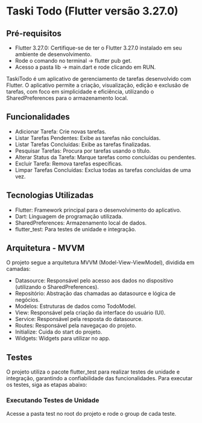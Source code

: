 <h1>Taski Todo (Flutter versão 3.27.0)</h1>

<h2>Pré-requisitos</h2>

<ul>
  <li>Flutter 3.27.0: Certifique-se de ter o Flutter 3.27.0 instalado em seu ambiente de desenvolvimento.</li>
  <li>Rode o comando no terminal -> flutter pub get.</li>
  <li>Acesso a pasta lib -> main.dart e rode clicando em RUN.</li>
</ul>



<p>TaskiTodo é um aplicativo de gerenciamento de tarefas desenvolvido com Flutter. O aplicativo permite a criação, visualização, edição e exclusão de tarefas, com foco em simplicidade e eficiência, utilizando o SharedPreferences para o armazenamento local.</p>

<h2>Funcionalidades</h2>

<ul>
  <li>Adicionar Tarefa: Crie novas tarefas.</li>
  <li>Listar Tarefas Pendentes: Exibe as tarefas não concluídas.</li>
  <li>Listar Tarefas Concluídas: Exibe as tarefas finalizadas.</li>
  <li>Pesquisar Tarefas: Procura por tarefas usando o título.</li>
  <li>Alterar Status da Tarefa: Marque tarefas como concluídas ou pendentes.</li>
  <li>Excluir Tarefa: Remova tarefas específicas.</li>
  <li>Limpar Tarefas Concluídas: Exclua todas as tarefas concluídas de uma vez.</li>
</ul>

<h2>Tecnologias Utilizadas</h2>

<ul>
  <li>Flutter: Framework principal para o desenvolvimento do aplicativo.</li>
  <li>Dart: Linguagem de programação utilizada.</li>
  <li>SharedPreferences: Armazenamento local de dados.</li>
  <li>flutter_test: Para testes de unidade e integração.</li>
</ul>

<h2>Arquitetura - MVVM</h2>

<p>O projeto segue a arquitetura MVVM (Model-View-ViewModel), dividida em camadas:</p>

<ul>
  <li>Datasource: Responsável pelo acesso aos dados no dispositivo (utilizando o SharedPreferences).</li>
  <li>Repositório: Abstração das chamadas ao datasource e lógica de negócios.</li>
  <li>Modelos: Estruturas de dados como TodoModel.</li>
  <li>View: Responsável pela criação da interface do usuário (UI).</li>
  <li>Service: Responsável pela resposta do datasource.</li>
  <li>Routes: Responsável pela navegaçao do projeto.</li>
  <li>Initialize: Cuida do start do projeto.</li>
  <li>Widgets: Widgets para utilizar no app.</li>
</ul>


<h2>Testes</h2>

<p>O projeto utiliza o pacote flutter_test para realizar testes de unidade e integração, garantindo a confiabilidade das funcionalidades. Para executar os testes, siga as etapas abaixo:</p>

<h3>Executando Testes de Unidade</h3>

<p>Acesse a pasta test no root do projeto e rode o group de cada teste.</p>